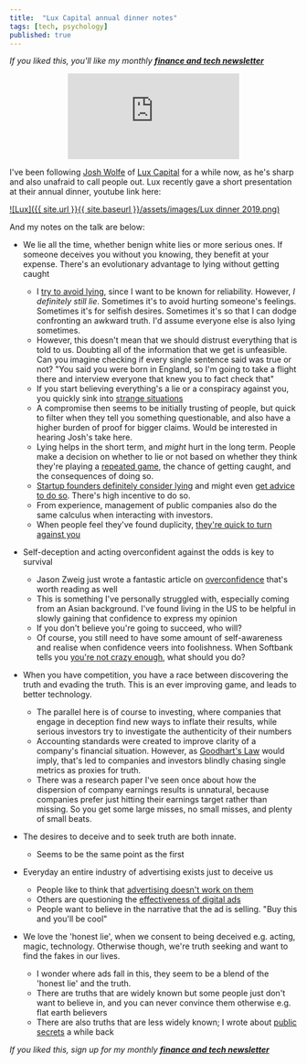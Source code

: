 ```yaml
---
title:  "Lux Capital annual dinner notes"  
tags: [tech, psychology]
published: true
---
```


*If you liked this, you'll like my monthly* ***[finance and tech newsletter](https://avoidboringpeople.substack.com/ "ABP")***

<style>
      .iframe-container {
        overflow: hidden;        
        padding-top: 75%; <!-- Calculated from the aspect ration of the content (in case of 16:9 it is 9/16= 0.5625) -->
        position: relative;
      }
      .iframe-container iframe { 
         border: 0;
         height: 100%; <!-- Finally, width and height are set to 100% so the iframe takes up 100% of the containers space. -->
         <!-- left: 0; -->
         position: absolute;
         top: 0;
         width: 100%;
         display: block;
         margin: 0 auto; <!-- center image -->
      }
      <!-- 4x3 Aspect Ratio -->
      .iframe-container-4x3 {
        padding-top: 75%;
      }
</style> 

<div class="iframe-container-4x3">
  <p align="center"><iframe src="https://avoidboringpeople.substack.com/embed" frameborder="0" scrolling="no"> </iframe></p>
</div>


I've been following [Josh Wolfe](https://twitter.com/wolfejosh?ref_src=twsrc%5Egoogle%7Ctwcamp%5Eserp%7Ctwgr%5Eauthor "Josh") of [Lux Capital](https://www.luxcapital.com/ "Lux") for a while now, as he's sharp and also unafraid to call people out. Lux recently gave a short presentation at their annual dinner, youtube link here: 

[![Lux]({{ site.url }}{{ site.baseurl }}/assets/images/Lux dinner 2019.png)](https://www.youtube.com/watch?v=hvEPUasRBRg "Lux")

And my notes on the talk are below:

- We lie all the time, whether benign white lies or more serious ones. If someone deceives you without you knowing, they benefit at your expense. There's an evolutionary advantage to lying without getting caught  
  - I [try to avoid lying](https://www.leonlinsx.com/about-me/ "about me"), since I want to be known for reliability. However, *I definitely still lie*. Sometimes it's to avoid hurting someone's feelings. Sometimes it's for selfish desires. Sometimes it's so that I can dodge confronting an awkward truth. I'd assume everyone else is also lying sometimes.
  - However, this doesn't mean that we should distrust everything that is told to us. Doubting all of the information that we get is unfeasible. Can you imagine checking if every single sentence said was true or not? "You said you were born in England, so I'm going to take a flight there and interview everyone that knew you to fact check that"
  - If you start believing everything's a lie or a conspiracy against you, you quickly sink into [strange situations](https://en.wikipedia.org/wiki/List_of_conspiracy_theories "wiki")
  - A compromise then seems to be initially trusting of people, but quick to filter when they tell you something questionable, and also have a higher burden of proof for bigger claims. Would be interested in hearing Josh's take here. 
  - Lying helps in the short term, and *might* hurt in the long term. People make a decision on whether to lie or not based on whether they think they're playing a [repeated game](https://en.wikipedia.org/wiki/Repeated_game "game"), the chance of getting caught, and the consequences of doing so.
  - [Startup founders definitely consider lying](https://twitter.com/mwseibel/status/1201573184937562112 "startup lying") and might even [get advice to do so](https://twitter.com/garrytan/status/1199893771120345088 "startup advice"). There's high incentive to do so.
  - From experience, management of public companies also do the same calculus when interacting with investors.
  - When people feel they've found duplicity, [they're quick to turn against you](https://www.theverge.com/2019/12/6/20999091/away-ceo-steph-korey-apology-employees-toxic-work-slack-logs-luggage-brand "Away")

- Self-deception and acting overconfident against the odds is key to survival
  - Jason Zweig just wrote a fantastic article on [overconfidence](https://jasonzweig.com/overconfidence-an-autobiography/ "Jason") that's worth reading as well
  - This is something I've personally struggled with, especially coming from an Asian background. I've found living in the US to be helpful in slowly gaining that confidence to express my opinion
  - If you don't believe you're going to succeed, who will? 
  - Of course, you still need to have some amount of self-awareness and realise when confidence veers into foolishness. When Softbank tells you [you're not crazy enough](https://www.forbes.com/sites/stevenbertoni/2017/10/02/the-way-we-work/#1e3358561b18 "crazy"), what should you do?  

- When you have competition, you have a race between discovering the truth and evading the truth. This is an ever improving game, and leads to better technology.
  - The parallel here is of course to investing, where companies that engage in deception find new ways to inflate their results, while serious investors try to investigate the authenticity of their numbers
  - Accounting standards were created to improve clarity of a company's financial situation. However, as [Goodhart's Law](https://en.wikipedia.org/wiki/Goodhart%27s_law "Goodhart") would imply, that's led to companies and investors blindly chasing single metrics as proxies for truth.
  - There was a research paper I've seen once about how the dispersion of company earnings results is unnatural, because companies prefer just hitting their earnings target rather than missing. So you get some large misses, no small misses, and plenty of small beats. 

- The desires to deceive and to seek truth are both innate.
  - Seems to be the same point as the first

- Everyday an entire industry of advertising exists just to deceive us
  - People like to think that [advertising doesn't work on them](https://medium.com/@dahanese/advertising-works-don-t-believe-me-then-you-are-my-favorite-demographic-ebf6b1f2541a "ads")
  - Others are questioning the [effectiveness of digital ads](https://thecorrespondent.com/100/the-new-dot-com-bubble-is-here-its-called-online-advertising/13228924500-22d5fd24 "digital ads")
  - People want to believe in the narrative that the ad is selling. "Buy this and you'll be cool"

- We love the 'honest lie', when we consent to being deceived e.g. acting, magic, technology. Otherwise though, we're truth seeking and want to find the fakes in our lives.
  - I wonder where ads fall in this, they seem to be a blend of the 'honest lie' and the truth.
  - There are truths that are widely known but some people just don't want to believe in, and you can never convince them otherwise e.g. flat earth believers
  - There are also truths that are less widely known; I wrote about [public secrets](https://www.leonlinsx.com/public-secrets/ "public") a while back


*If you liked this, sign up for my monthly* ***[finance and tech newsletter](https://avoidboringpeople.substack.com/ "ABP")***
